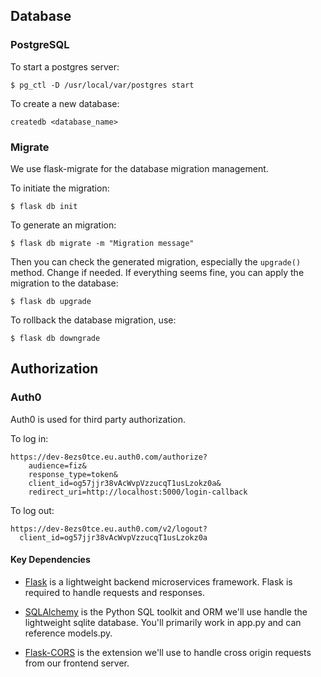 ## Database

### PostgreSQL

To start a postgres server:

```$ pg_ctl -D /usr/local/var/postgres start```

To create a new database:

```createdb <database_name>```

### Migrate

We use flask-migrate for the database migration management. 

To initiate the migration:

```$ flask db init```

To generate an  migration:

```$ flask db migrate -m "Migration message"```

Then you can check the generated migration, especially the `upgrade()` method. Change if needed. If everything seems fine, you can apply the migration to the database:

```$ flask db upgrade```

To rollback the database migration, use:

```$ flask db downgrade```

## Authorization

### Auth0

Auth0 is used for third party authorization.

To log in:

```
https://dev-8ezs0tce.eu.auth0.com/authorize?
    audience=fiz&
    response_type=token&
    client_id=og57jjr38vAcWvpVzzucqT1usLzokz0a&
    redirect_uri=http://localhost:5000/login-callback

```

To log out:

```
https://dev-8ezs0tce.eu.auth0.com/v2/logout?
  client_id=og57jjr38vAcWvpVzzucqT1usLzokz0a
```


#### Key Dependencies

- [Flask](http://flask.pocoo.org/) is a lightweight backend microservices framework. Flask is required to handle requests and responses.

- [SQLAlchemy](https://www.sqlalchemy.org/) is the Python SQL toolkit and ORM we'll use handle the lightweight sqlite database. You'll primarily work in app.py and can reference models.py.

- [Flask-CORS](https://flask-cors.readthedocs.io/en/latest/#) is the extension we'll use to handle cross origin requests from our frontend server.